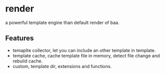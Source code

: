 # render
a powerful template engine than default render of baa.

## Features

- temaplte collector, let you can include an other template in template.
- template cache, cache template file in memory, detect file change and rebuild cache.
- custom, template dir, extensions and functions.
